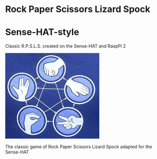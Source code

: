 # Rock Paper Scissors Lizard Spock
# Sense-HAT-style
Classic R.P.S.L.S. created on the Sense-HAT and RaspPi 2

![](images/rpsls.jpg)

The classic game of Rock Paper Scissors Lizard Spock adapted for the Sense-HAT 